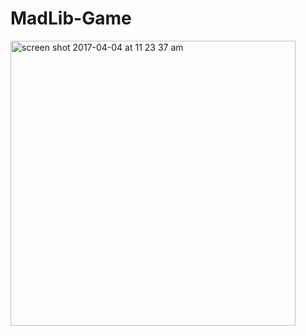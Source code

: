 # MadLib-Game

<img width="456" alt="screen shot 2017-04-04 at 11 23 37 am" src="https://cloud.githubusercontent.com/assets/20143504/24667865/74b5c96c-192a-11e7-9d25-6f7dd73d3ef3.png">

